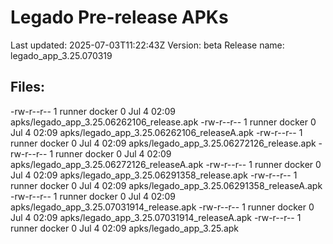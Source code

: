 # Legado Pre-release APKs
Last updated: 2025-07-03T11:22:43Z
Version: beta
Release name: legado_app_3.25.070319
## Files:
-rw-r--r-- 1 runner docker 0 Jul  4 02:09 apks/legado_app_3.25.06262106_release.apk
-rw-r--r-- 1 runner docker 0 Jul  4 02:09 apks/legado_app_3.25.06262106_releaseA.apk
-rw-r--r-- 1 runner docker 0 Jul  4 02:09 apks/legado_app_3.25.06272126_release.apk
-rw-r--r-- 1 runner docker 0 Jul  4 02:09 apks/legado_app_3.25.06272126_releaseA.apk
-rw-r--r-- 1 runner docker 0 Jul  4 02:09 apks/legado_app_3.25.06291358_release.apk
-rw-r--r-- 1 runner docker 0 Jul  4 02:09 apks/legado_app_3.25.06291358_releaseA.apk
-rw-r--r-- 1 runner docker 0 Jul  4 02:09 apks/legado_app_3.25.07031914_release.apk
-rw-r--r-- 1 runner docker 0 Jul  4 02:09 apks/legado_app_3.25.07031914_releaseA.apk
-rw-r--r-- 1 runner docker 0 Jul  4 02:09 apks/legado_app_3.25.apk
